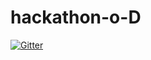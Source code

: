 # hackathon-o-D
[![Gitter](https://badges.gitter.im/2019A-hackathon-o-D/community.svg)](https://gitter.im/2019A-hackathon-o-D/community?utm_source=badge&utm_medium=badge&utm_campaign=pr-badge)
